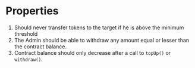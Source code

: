 # Properties

1. Should never transfer tokens to the target if he is above the minimum threshold
2. The Admin should be able to withdraw any amount equal or lesser than the contract balance.
3. Contract balance should only decrease after a call to `topUp()` or `withdraw()`.